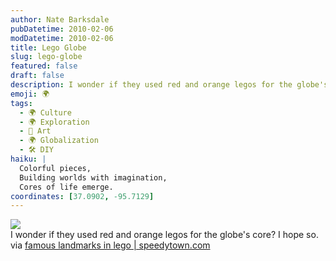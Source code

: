 ```yaml
---
author: Nate Barksdale
pubDatetime: 2010-02-06
modDatetime: 2010-02-06
title: Lego Globe
slug: lego-globe
featured: false
draft: false
description: I wonder if they used red and orange legos for the globe's core?
emoji: 🌍
tags:
  - 🌍 Culture
  - 🌍 Exploration
  - 🎨 Art
  - 🌍 Globalization
  - 🛠️ DIY
haiku: |
  Colorful pieces,  
  Building worlds with imagination,  
  Cores of life emerge.
coordinates: [37.0902, -95.7129]
---
```


![](http://24.media.tumblr.com/tumblr_kxft4wxE6f1qz9ehfo1_400.jpg)  
I wonder if they used red and orange legos for the globe's core? I hope so. via [famous landmarks in lego | speedytown.com](http://web.archive.org/web/20121028080105/http://www.speedytown.com/index.php/2010/02/02/famous-landmarks-in-lego/)
